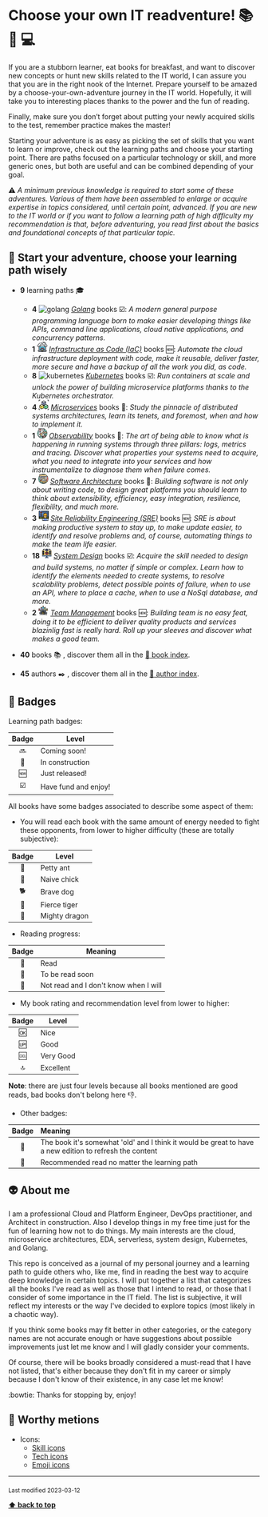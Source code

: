 
[//]: # (Auto generated file from templates)

# Choose your own IT readventure! :books: :sunrise_over_mountains: :computer:

If you are a stubborn learner, eat books for breakfast, and want to discover new concepts or hunt new skills related to the IT world, I can assure you that you are in the right nook of the Internet. Prepare yourself to be amazed by a choose-your-own-adventure journey in the IT world. Hopefully, it will take you to interesting places thanks to the power and the fun of reading.

Finally, make sure you don’t forget about putting your newly acquired skills to the test, remember practice makes the master!

Starting your adventure is as easy as picking the set of skills that you want to learn or improve, check out the learning paths and choose your starting point. There are paths focused on a particular technology or skill, and more generic ones, but both are useful and can be combined depending of your goal.

:warning: *A minimum previous knowledge is required to start some of these adventures. Various of them have been assembled to enlarge or acquire expertise in topics considered, until certain point, advanced. If you are new to the IT world or if you want to follow a learning path of high difficulty my recommendation is that, before adventuring, you read first about the basics and foundational concepts of that particular topic.*


## :checkered_flag: Start your adventure, choose your learning path wisely


- **9** learning paths :mortar_board:
  - **4** <img height="20" src="https://skillicons.dev/icons?i=go" alt="golang" title="Golang"/> [*Golang*](/content/learning-paths/golang.md) books :ballot_box_with_check:: *A modern general purpose programming language born to make easier developing things like APIs, command line applications, cloud native applications, and concurrency patterns.*
  - **1** <img height="20" src="/assets/learning-paths/icons/iac.png" alt="iac" title="Infrastructure as Code (IaC)"/> [*Infrastructure as Code (IaC)*](/content/learning-paths/iac.md) books :new:: *Automate the cloud infrastructure deployment with code, make it reusable, deliver faster, more secure and have a backup of all the work you did, as code.*
  - **8** <img height="20" src="https://user-images.githubusercontent.com/25181517/182534006-037f08b5-8e7b-4e5f-96b6-5d2a5558fa85.png" alt="kubernetes" title="Kubernetes"/> [*Kubernetes*](/content/learning-paths/kubernetes.md) books :ballot_box_with_check:: *Run containers at scale and unlock the power of building microservice platforms thanks to the Kubernetes orchestrator.*
  - **4** <img height="20" src="/assets/learning-paths/icons/microservices.png" alt="microservices" title="Microservices"/> [*Microservices*](/content/learning-paths/microservices.md) books :construction:: *Study the pinnacle of distributed systems architectures, learn its tenets, and foremost, when and how to implement it.*
  - **1** <img height="20" src="/assets/learning-paths/icons/observability.png" alt="observability" title="Observability"/> [*Observability*](/content/learning-paths/observability.md) books :construction:: *The art of being able to know what is happening in running systems through three pillars: logs, metrics and tracing. Discover what properties your systems need to acquire, what you need to integrate into your services and how instrumentalize to diagnose them when failure comes.*
  - **7** <img height="20" src="/assets/learning-paths/icons/software-architecture.png" alt="software-architecture" title="Software Architecture"/> [*Software Architecture*](/content/learning-paths/software-architecture.md) books :construction:: *Building software is not only about writing code, to design great platforms you should learn to think about extensibility, efficiency, easy integration, resilience, flexibility, and much more.*
  - **3** <img height="20" src="/assets/learning-paths/icons/sre.png" alt="sre" title="Site Reliability Engineering (SRE)"/> [*Site Reliability Engineering (SRE)*](/content/learning-paths/sre.md) books :new:: *SRE is about making productive system to stay up, to make update easier, to identify and resolve problems and, of course, automating things to make the team life easier.*
  - **18** <img height="20" src="/assets/learning-paths/icons/system-design.png" alt="system-design" title="System Design"/> [*System Design*](/content/learning-paths/system-design.md) books :ballot_box_with_check:: *Acquire the skill needed to design and build systems, no matter if simple or complex. Learn how to identify the elements needed to create systems, to resolve scalability problems, detect possible points of failure, when to use an API, where to place a cache, when to use a NoSql database, and more.*
  - **2** <img height="20" src="/assets/learning-paths/icons/team-management.png" alt="team-management" title="Team Management"/> [*Team Management*](/content/learning-paths/team-management.md) books :new:: *Building team is no easy feat, doing it to be efficient to deliver quality products and services blazinlig fast is really hard. Roll up your sleeves and discover what makes a good team.*

- **40** books :books: , discover them all in the [:scroll: book index](./content/book-index.md).
- **45** authors :black_nib: , discover them all in the [:scroll: author index](./content/author-index.md).

## :name_badge: Badges

Learning path badges:

| Badge | Level |
| :---: | --- |
| :soon: | Coming soon! |
| :construction: | In construction |
| :new: | Just released! |
| :ballot_box_with_check: | Have fund and enjoy! |

All books have some badges associated to describe some aspect of them:

- You will read each book with the same amount of energy needed to fight these opponents, from lower to higher difficulty (these are totally subjective):

| Badge | Level |
| :---: | --- |
| :ant: | Petty ant |
| :hatched_chick: | Naive chick |
| :dog2: | Brave dog |
| :tiger2: | Fierce tiger |
| :dragon: | Mighty dragon |

- Reading progress:

| Badge | Meaning |
| :---: | --- |
| :green_book: | Read |
| :blue_book: | To be read soon |
| :orange_book: | Not read and I don't know when I will |

- My book rating and recommendation level from lower to higher:

| Badge  | Level     |
| :---:  | ---       |
| :ok:   | Nice      |
| :up:   | Good      |
| :cool: | Very Good |
| :top:  | Excellent |

**Note**: there are just four levels because all books mentioned are good reads, bad books don't belong here :thumbsdown:.

- Other badges:

| Badge | Meaning |
| :---:  | :---  |
| :arrows_counterclockwise: | The book it's somewhat 'old' and I think it would be great to have a new edition to refresh the content |
| :bookmark: | Recommended read no matter the learning path | 

## :alien: About me

I am a professional Cloud and Platform Engineer, DevOps practitioner, and Architect in construction. Also I develop things in my free time just for the fun of learning how not to do things. My main interests are the cloud, microservice architectures, EDA, serverless, system design, Kubernetes, and Golang.

This repo is conceived as a journal of my personal journey and a learning path to guide others who, like me, find in reading the best way to acquire deep knowledge in certain topics. I will put together a list that categorizes all the books I've read as well as those that I intend to read, or those that I consider of some importance in the IT field. The list is subjective, it will reflect my interests or the way I've decided to explore topics (most likely in a chaotic way).

If you think some books may fit better in other categories, or the category names are not accurate enough or have suggestions about possible improvements just let me know and I will gladly consider your comments. 

Of course, there will be books broadly considered a must-read that I have not listed, that's either because they don't fit in my career or simply because I don't know of their existence, in any case let me know!

:bowtie: Thanks for stopping by, enjoy!

## :pushpin: Worthy metions

- Icons:
  - [Skill icons](https://github.com/tandpfun/skill-icons)
  - [Tech icons](https://github.com/marwin1991/profile-technology-icons)
  - [Emoji icons](https://gist.github.com/kajal1106/b0bf3b9f93b4f484dc3703c8c64bbe1c)

---
<sub>Last modified 2023-03-12</sub>

[**⬆ back to top**](#choose-your-own-it-readventure-books-sunrise_over_mountains-computer)
